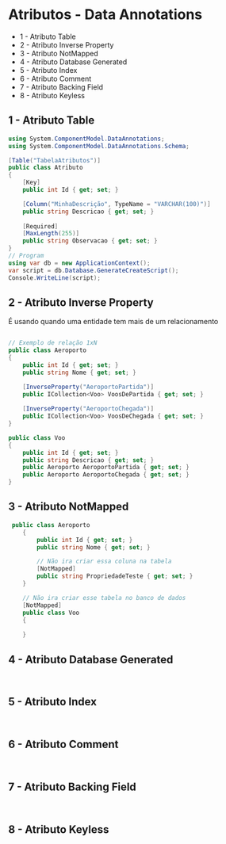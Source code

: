 # Atributos - Data Annotations

* 1 - Atributo Table
* 2 - Atributo Inverse Property
* 3 - Atributo NotMapped
* 4 - Atributo Database Generated
* 5 - Atributo Index
* 6 - Atributo Comment
* 7 - Atributo Backing Field
* 8 - Atributo Keyless


## 1 - Atributo Table
```C#
using System.ComponentModel.DataAnnotations;
using System.ComponentModel.DataAnnotations.Schema;

[Table("TabelaAtributos")]
public class Atributo
{
    [Key] 
    public int Id { get; set; }

    [Column("MinhaDescrição", TypeName = "VARCHAR(100)")]
    public string Descricao { get; set; }
    
    [Required]
    [MaxLength(255)]
    public string Observacao { get; set; }
}
// Program
using var db = new ApplicationContext();
var script = db.Database.GenerateCreateScript();
Console.WriteLine(script);
```


## 2 - Atributo Inverse Property

É usando quando uma entidade tem mais de um relacionamento

```C#

// Exemplo de relação 1xN
public class Aeroporto
{
    public int Id { get; set; }
    public string Nome { get; set; }

    [InverseProperty("AeroportoPartida")]
    public ICollection<Voo> VoosDePartida { get; set; }
    
    [InverseProperty("AeroportoChegada")]
    public ICollection<Voo> VoosDeChegada { get; set; }
}

public class Voo
{
    public int Id { get; set; }
    public string Descricao { get; set; }
    public Aeroporto AeroportoPartida { get; set; }
    public Aeroporto AeroportoChegada { get; set; }
}
```


## 3 - Atributo NotMapped
```C#
 public class Aeroporto
    {
        public int Id { get; set; }
        public string Nome { get; set; }

        // Não ira criar essa coluna na tabela
        [NotMapped]
        public string PropriedadeTeste { get; set; }        
    }

    // Não ira criar esse tabela no banco de dados
    [NotMapped]
    public class Voo
    {
        
    }

```

## 4 - Atributo Database Generated
```
```

```
```

## 5 - Atributo Index
```
```

```
```

## 6 - Atributo Comment
```
```

```
```

## 7 - Atributo Backing Field
```
```

```
```

## 8 - Atributo Keyless
```
```

```
```

